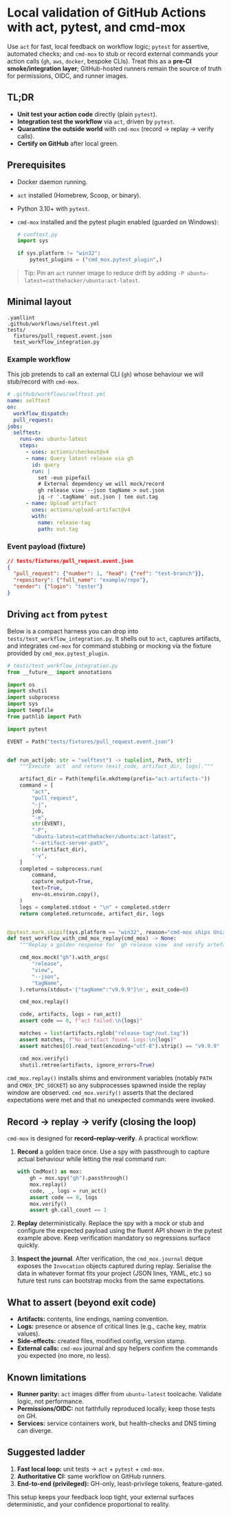 # Local validation of GitHub Actions with act, pytest, and cmd‑mox

Use `act` for fast, local feedback on workflow logic; `pytest` for assertive,
automated checks; and `cmd‑mox` to stub or record external commands your action
calls (`gh`, `aws`, `docker`, bespoke CLIs). Treat this as a **pre‑CI
smoke/integration layer**; GitHub-hosted runners remain the source of truth for
permissions, OIDC, and runner images.

## TL;DR

- **Unit test your action code** directly (plain `pytest`).
- **Integration test the workflow** via `act`, driven by `pytest`.
- **Quarantine the outside world** with `cmd‑mox` (record → replay → verify
  calls).
- **Certify on GitHub** after local green.

## Prerequisites

- Docker daemon running.
- `act` installed (Homebrew, Scoop, or binary).
- Python 3.10+ with `pytest`.
- `cmd‑mox` installed and the pytest plugin enabled (guarded on Windows):

  ```python
  # conftest.py
  import sys

  if sys.platform != "win32":
      pytest_plugins = ("cmd_mox.pytest_plugin",)
  ```

> Tip: Pin an `act` runner image to reduce drift by adding
> `-P ubuntu-latest=catthehacker/ubuntu:act-latest`.

## Minimal layout

```text
.yamllint
.github/workflows/selftest.yml
tests/
  fixtures/pull_request.event.json
  test_workflow_integration.py
```

### Example workflow

This job pretends to call an external CLI (`gh`) whose behaviour we will
stub/record with `cmd‑mox`.

```yaml
# .github/workflows/selftest.yml
name: selftest
on:
  workflow_dispatch:
  pull_request:
jobs:
  selftest:
    runs-on: ubuntu-latest
    steps:
      - uses: actions/checkout@v4
      - name: Query latest release via gh
        id: query
        run: |
          set -euo pipefail
          # External dependency we will mock/record
          gh release view --json tagName > out.json
          jq -r '.tagName' out.json | tee out.tag
      - name: Upload artifact
        uses: actions/upload-artifact@v4
        with:
          name: release-tag
          path: out.tag
```

### Event payload (fixture)

```json
// tests/fixtures/pull_request.event.json
{
  "pull_request": {"number": 1, "head": {"ref": "test-branch"}},
  "repository": {"full_name": "example/repo"},
  "sender": {"login": "tester"}
}
```

## Driving `act` from `pytest`

Below is a compact harness you can drop into
`tests/test_workflow_integration.py`. It shells out to `act`, captures
artifacts, and integrates `cmd‑mox` for command stubbing or mocking via the
fixture provided by `cmd_mox.pytest_plugin`.

```python
# tests/test_workflow_integration.py
from __future__ import annotations

import os
import shutil
import subprocess
import sys
import tempfile
from pathlib import Path

import pytest

EVENT = Path("tests/fixtures/pull_request.event.json")


def run_act(job: str = "selftest") -> tuple[int, Path, str]:
    """Execute `act` and return (exit_code, artifact_dir, logs)."""

    artifact_dir = Path(tempfile.mkdtemp(prefix="act-artifacts-"))
    command = [
        "act",
        "pull_request",
        "-j",
        job,
        "-e",
        str(EVENT),
        "-P",
        "ubuntu-latest=catthehacker/ubuntu:act-latest",
        "--artifact-server-path",
        str(artifact_dir),
        "-v",
    ]
    completed = subprocess.run(
        command,
        capture_output=True,
        text=True,
        env=os.environ.copy(),
    )
    logs = completed.stdout + "\n" + completed.stderr
    return completed.returncode, artifact_dir, logs


@pytest.mark.skipif(sys.platform == "win32", reason="cmd-mox ships Unix shims")
def test_workflow_with_cmd_mox_replay(cmd_mox) -> None:
    """Replay a golden response for `gh release view` and verify artefacts."""

    cmd_mox.mock("gh").with_args(
        "release",
        "view",
        "--json",
        "tagName",
    ).returns(stdout='{"tagName":"v9.9.9"}\n', exit_code=0)

    cmd_mox.replay()

    code, artifacts, logs = run_act()
    assert code == 0, f"act failed:\n{logs}"

    matches = list(artifacts.rglob("release-tag*/out.tag"))
    assert matches, f"No artifact found. Logs:\n{logs}"
    assert matches[0].read_text(encoding="utf-8").strip() == "v9.9.9"

    cmd_mox.verify()
    shutil.rmtree(artifacts, ignore_errors=True)
```

`cmd_mox.replay()` installs shims and environment variables (notably `PATH`
and `CMOX_IPC_SOCKET`) so any subprocesses spawned inside the replay window are
observed. `cmd_mox.verify()` asserts that the declared expectations were met and
that no unexpected commands were invoked.

## Record → replay → verify (closing the loop)

`cmd‑mox` is designed for **record–replay–verify**. A practical workflow:

1. **Record** a golden trace once. Use a spy with passthrough to capture actual
   behaviour while letting the real command run:

   ```python
   with CmdMox() as mox:
       gh = mox.spy("gh").passthrough()
       mox.replay()
       code, _, logs = run_act()
       assert code == 0, logs
       mox.verify()
       assert gh.call_count == 1
   ```

2. **Replay** deterministically. Replace the spy with a mock or stub and
   configure the expected payload using the fluent API shown in the pytest
   example above. Keep verification mandatory so regressions surface quickly.

3. **Inspect the journal**. After verification, the `cmd_mox.journal`
   deque exposes the `Invocation` objects captured during replay. Serialise the
   data in whatever format fits your project (JSON lines, YAML, etc.) so future
   test runs can bootstrap mocks from the same expectations.

## What to assert (beyond exit code)

- **Artifacts:** contents, line endings, naming convention.
- **Logs:** presence or absence of critical lines (e.g., cache key, matrix
  values).
- **Side-effects:** created files, modified config, version stamp.
- **External calls:** `cmd‑mox` journal and spy helpers confirm the commands you
  expected (no more, no less).

## Known limitations

- **Runner parity:** `act` images differ from `ubuntu‑latest` toolcache. Validate
  logic, not performance.
- **Permissions/OIDC:** not faithfully reproduced locally; keep those tests on
  GH.
- **Services:** service containers work, but health-checks and DNS timing can
  diverge.

## Suggested ladder

1. **Fast local loop:** unit tests → `act` + `pytest` + `cmd‑mox`.
2. **Authoritative CI:** same workflow on GitHub runners.
3. **End-to-end (privileged):** GH-only, least-privilege tokens, feature-gated.

This setup keeps your feedback loop tight, your external surfaces deterministic,
and your confidence proportional to reality.
